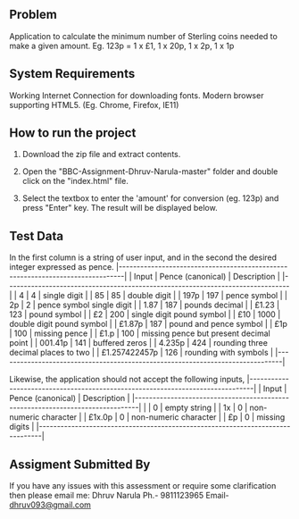 Problem
-------

Application to calculate the minimum number of Sterling coins needed to make a given amount.
Eg. 123p = 1 x £1, 1 x 20p, 1 x 2p, 1 x 1p


System Requirements
-------------------

Working Internet Connection for downloading fonts.
Modern browser supporting HTML5. (Eg. Chrome, Firefox, IE11)


How to run the project
----------------------

1. Download the zip file and extract contents. 

2. Open the "BBC-Assignment-Dhruv-Narula-master" folder and double click on the "index.html" file.

3. Select the textbox to enter the 'amount' for conversion (eg. 123p) and press "Enter" key. The result will be displayed below. 

Test Data
---------

In the first column is a string of user input, and in the second the desired integer expressed as pence.
|-------------------------------------------------------------------------------|
| Input 		| Pence (canonical) | Description 								|
|-------------------------------------------------------------------------------|
| 4 			| 4 				| single digit 								|
| 85 			| 85 				| double digit 								|
| 197p 			| 197 				| pence symbol 								|
| 2p 			| 2 				| pence symbol single digit 				|
| 1.87 			| 187 				| pounds decimal 							|
| £1.23 		| 123 				| pound symbol 								|
| £2 			| 200 				| single digit pound symbol 				|
| £10 			| 1000 				| double digit pound symbol 				|
| £1.87p		| 187 				| pound and pence symbol 					|
| £1p 			| 100 				| missing pence 							|
| £1.p 			| 100 				| missing pence but present decimal point 	|
| 001.41p 		| 141 				| buffered zeros 							|
| 4.235p 		| 424 				| rounding three decimal places to two 		|
| £1.257422457p | 126 				| rounding with symbols 					|
|-------------------------------------------------------------------------------|

Likewise, the application should not accept the following inputs,
|-------------------------------------------------------------------------------|
| Input 		| Pence (canonical) | Description 								|
|-------------------------------------------------------------------------------|
| 				| 0 				| empty string 								|
| 1x 			| 0 				| non-numeric character 					|
| £1x.0p 		| 0 				| non-numeric character 					|
| £p 			| 0 				| missing digits 							|
|-------------------------------------------------------------------------------|

Assigment Submitted By
----------------------

If you have any issues with this assessment or require some clarification then please email me:
Dhruv Narula
Ph.- 9811123965
Email- dhruv093@gmail.com

